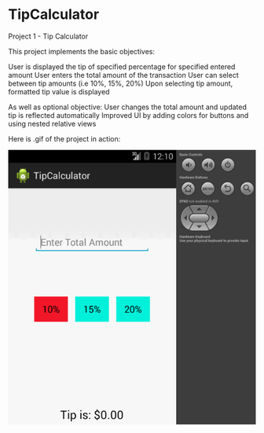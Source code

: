 TipCalculator
=============

Project 1 - Tip Calculator

This project implements the basic objectives:

User is displayed the tip of specified percentage for specified entered amount
User enters the total amount of the transaction
User can select between tip amounts (i.e 10%, 15%, 20%)
Upon selecting tip amount, formatted tip value is displayed

As well as optional objective:
User changes the total amount and updated tip is reflected automatically
Improved UI by adding colors for buttons and using nested relative views

Here is .gif of the project in action:

![Tip Calculator Walkthrough Gif](TipCalculatorWalkthrogh.gif)
